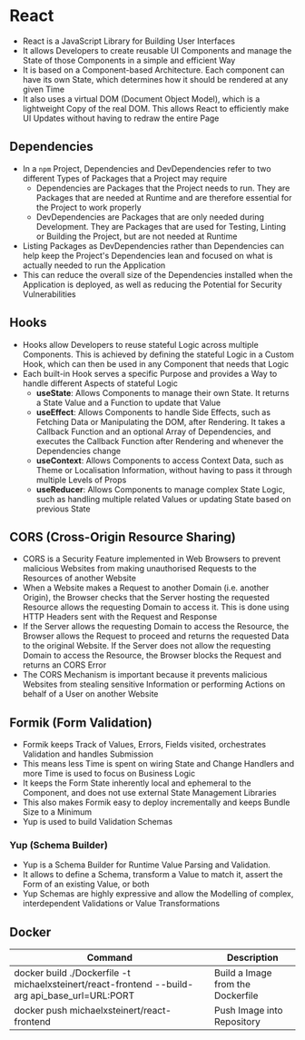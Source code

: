 # React

- React is a JavaScript Library for Building User Interfaces
- It allows Developers to create reusable UI Components and manage the State of those Components in a simple and
  efficient Way
- It is based on a Component-based Architecture. Each component can have its own State, which determines how it should
  be rendered at any given Time
- It also uses a virtual DOM (Document Object Model), which is a lightweight Copy of the real DOM. This allows React to
  efficiently make UI Updates without having to redraw the entire Page

## Dependencies

- In a `npm` Project, Dependencies and DevDependencies refer to two different Types of Packages that a Project may
  require
    - Dependencies are Packages that the Project needs to run. They are Packages that are needed at Runtime and are
      therefore essential for the Project to work properly
    - DevDependencies are Packages that are only needed during Development. They are Packages that are used for Testing,
      Linting or Building the Project, but are not needed at Runtime
- Listing Packages as DevDependencies rather than Dependencies can help keep the Project's Dependencies lean and focused
  on what is actually needed to run the Application
- This can reduce the overall size of the Dependencies installed when the Application is deployed, as well as reducing
  the Potential for Security Vulnerabilities

## Hooks

- Hooks allow Developers to reuse stateful Logic across multiple Components. This is achieved by defining the stateful
  Logic in a Custom Hook, which can then be used in any Component that needs that Logic
- Each built-in Hook serves a specific Purpose and provides a Way to handle different Aspects of stateful Logic
    - __useState__: Allows Components to manage their own State. It returns a State Value and a Function to update that
      Value
    - __useEffect__: Allows Components to handle Side Effects, such as Fetching Data or Manipulating the DOM, after
      Rendering. It takes a Callback Function and an optional Array of Dependencies, and executes the Callback Function
      after Rendering and whenever the Dependencies change
    - __useContext__: Allows Components to access Context Data, such as Theme or Localisation Information, without
      having to pass it through multiple Levels of Props
    - __useReducer__: Allows Components to manage complex State Logic, such as handling multiple related Values or
      updating State based on previous State

## CORS (Cross-Origin Resource Sharing)

- CORS is a Security Feature implemented in Web Browsers to prevent malicious Websites from making unauthorised Requests
  to the Resources of another Website
- When a Website makes a Request to another Domain (i.e. another Origin), the Browser checks that the Server hosting the
  requested Resource allows the requesting Domain to access it. This is done using HTTP Headers sent with the Request
  and Response
- If the Server allows the requesting Domain to access the Resource, the Browser allows the Request to proceed and
  returns the requested Data to the original Website. If the Server does not allow the requesting Domain to access the
  Resource, the Browser blocks the Request and returns an CORS Error
- The CORS Mechanism is important because it prevents malicious Websites from stealing sensitive Information or
  performing Actions on behalf of a User on another Website

## Formik (Form Validation)

- Formik keeps Track of Values, Errors, Fields visited, orchestrates Validation and handles Submission
- This means less Time is spent on wiring State and Change Handlers and more Time is used to focus on Business Logic
- It keeps the Form State inherently local and ephemeral to the Component, and does not use external State Management
  Libraries
- This also makes Formik easy to deploy incrementally and keeps Bundle Size to a Minimum
- Yup is used to build Validation Schemas

### Yup (Schema Builder)

- Yup is a Schema Builder for Runtime Value Parsing and Validation.
- It allows to define a Schema, transform a Value to match it, assert the Form of an existing Value, or both
- Yup Schemas are highly expressive and allow the Modelling of complex, interdependent Validations or Value
  Transformations

## Docker

| Command                                                                                        | Description                       |
|------------------------------------------------------------------------------------------------|-----------------------------------|
| docker build ./Dockerfile -t michaelxsteinert/react-frontend --build-arg api_base_url=URL:PORT | Build a Image from the Dockerfile |
| docker push michaelxsteinert/react-frontend                                                    | Push Image into Repository        |